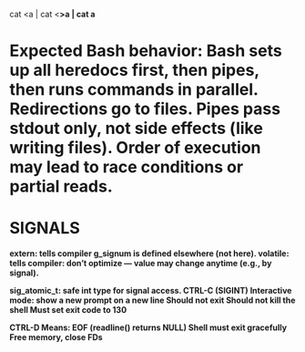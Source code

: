 cat <<a >a | cat <<b >>a | cat a

Expected Bash behavior:
Bash sets up all heredocs first, then pipes, then runs commands in parallel.
Redirections go to files.
Pipes pass stdout only, not side effects (like writing files).
Order of execution may lead to race conditions or partial reads.
=================================
SIGNALS
=================================
extern: tells compiler g_signum is defined elsewhere (not here).
volatile: tells compiler: don’t optimize — value may change anytime (e.g., by signal).

sig_atomic_t: safe int type for signal access.
CTRL-C (SIGINT)
Interactive mode: show a new prompt on a new line
Should not exit
Should not kill the shell
Must set exit code to 130

CTRL-D
Means: EOF (readline() returns NULL)
Shell must exit gracefully
Free memory, close FDs



